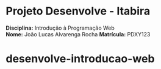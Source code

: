 # Projeto Desenvolve - Itabira

**Disciplina:** Introdução à Programação Web  
**Nome:** João Lucas  Alvarenga Rocha
**Matrícula:** PDXY123
# desenvolve-introducao-web
